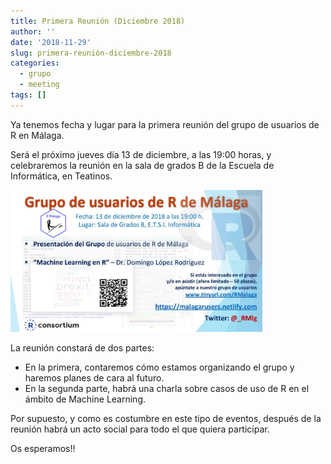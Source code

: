 ```yaml
---
title: Primera Reunión (Diciembre 2018)
author: ''
date: '2018-11-29'
slug: primera-reunión-diciembre-2018
categories:
  - grupo
  - meeting
tags: []
---
```


Ya tenemos fecha y lugar para la primera reunión del grupo de usuarios de R en Málaga.

Será el próximo jueves día 13 de diciembre, a las 19:00 horas, y celebraremos la reunión en la sala de grados B de la Escuela de Informática, en Teatinos.

<img src="/content/post/2018-11-29-primera-reunion-diciembre-2018_files/guRM_primera.jpg" alt="cartel primera reunión" width="80%"/>

La reunión constará de dos partes:

- En la primera, contaremos cómo estamos organizando el grupo y haremos planes de cara al futuro.
- En la segunda parte, habrá una charla sobre casos de uso de R en el ámbito de Machine Learning.

Por supuesto, y como es costumbre en este tipo de eventos, después de la reunión habrá un acto social para todo el que quiera participar.

Os esperamos!!
